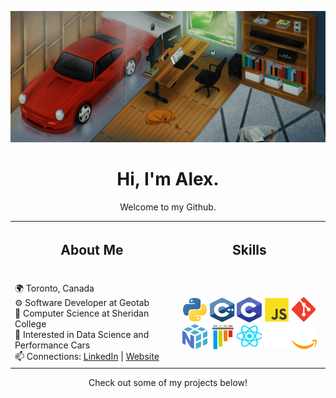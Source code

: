 
<p align='center'>
    <a href='https://alexandercarvalho.ca' target='blank'><img src='./client/src/assets/alvx-wallpaper.jpg'/></a>
    <h1 align='center'>Hi, I'm Alex.</h1>
    <p align='center'>Welcome to my Github.</p>
</p>

<table>
<tr>
<th>
<h2>About Me</h2>
<img width="441" height="0"/><br>
</th>
<th>
<h2>Skills</h2>
<img width="441" height="0"/><br>
</th>
</tr>
<tr>
<td>
🌍 Toronto, Canada <br>  
⚙️ Software Developer at Geotab <br>
🏫 Computer Science at Sheridan College <br>   
🔭 Interested in Data Science and Performance Cars <br> 
📫 Connections: <a href='https://www.linkedin.com/in/-alexandercarvalho/'>LinkedIn</a> | <a href='https://alexandercarvalho.ca'>Website</a>
</td>
<td align="center">
<img src="./client/src/assets/python.svg" width='40' height='40'/>
<img src="./client/src/assets/cpp.svg" width='40' height='40'/>
<img src="./client/src/assets/c.svg" width='40' height='40'/>
<img src="./client/src/assets/javascript.svg" width='40' height='40'/>
<img src="./client/src/assets/git.svg" width='40' height='40'/><br>
<img src="./client/src/assets/numpy.svg" width='40' height='40'/>
<img src="./client/src/assets/pytest.svg" width='40' height='40'/>
<img src="./client/src/assets/react.svg" width='40' height='40'/>
<img src="./client/src/assets/expressjs.svg" width='40' height='40'/>
<img src="./client/src/assets/aws.svg" width='40' height='40'/><br>
</td>
</tr>
</table>

<p align='center'>Check out some of my projects below!</p>